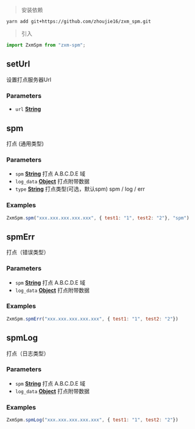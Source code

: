 # 
##### 
##### 
##### 

> 安装依赖

```shell
yarn add git+https://github.com/zhoujie16/zxm_spm.git
```

> 引入

```js
import ZxmSpm from "zxm-spm";
```


<!-- Generated by documentation.js. Update this documentation by updating the source code. -->

## setUrl

设置打点服务器Url

### Parameters

*   `url` **[String][1]** 

## spm

打点 (通用类型)

### Parameters

*   `spm` **[String][1]** 打点 A.B.C.D.E 域
*   `log_data` **[Object][2]** 打点附带数据
*   `type` **[String][1]** 打点类型(可选，默认spm) spm / log / err

### Examples

```javascript
ZxmSpm.spm("xxx.xxx.xxx.xxx.xxx", { test1: "1", test2: "2"}, "spm")
```

## spmErr

打点（错误类型）

### Parameters

*   `spm` **[String][1]** 打点 A.B.C.D.E 域
*   `log_data` **[Object][2]** 打点附带数据

### Examples

```javascript
ZxmSpm.spmErr("xxx.xxx.xxx.xxx.xxx", { test1: "1", test2: "2"})
```

## spmLog

打点（日志类型）

### Parameters

*   `spm` **[String][1]** 打点 A.B.C.D.E 域
*   `log_data` **[Object][2]** 打点附带数据

### Examples

```javascript
ZxmSpm.spmLog("xxx.xxx.xxx.xxx.xxx", { test1: "1", test2: "2"})
```

[1]: https://developer.mozilla.org/docs/Web/JavaScript/Reference/Global_Objects/String

[2]: https://developer.mozilla.org/docs/Web/JavaScript/Reference/Global_Objects/Object
